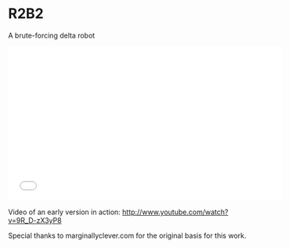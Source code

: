 R2B2
====

A brute-forcing delta robot

<iframe width="560" height="315" src="//www.youtube.com/embed/9R_D-zX3yP8" frameborder="0" allowfullscreen></iframe>

Video of an early version in action:
http://www.youtube.com/watch?v=9R_D-zX3yP8

Special thanks to marginallyclever.com for the original basis for this work.